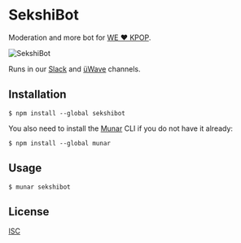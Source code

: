 # SekshiBot

Moderation and more bot for [WE ♥ KPOP][üWave].

![SekshiBot](https://i.imgur.com/NzTEsiU.png)

Runs in our [Slack] and [üWave] channels.

## Installation

```shell
$ npm install --global sekshibot
```

You also need to install the [Munar] CLI if you do not have it already:

```shell
$ npm install --global munar
```

## Usage

```shell
$ munar sekshibot
```

## License

[ISC]

[Munar]: https://munar.space
[Slack]: https://slack.welovekpop.club
[üWave]: https://welovekpop.club
[ISC]: ./LICENSE
